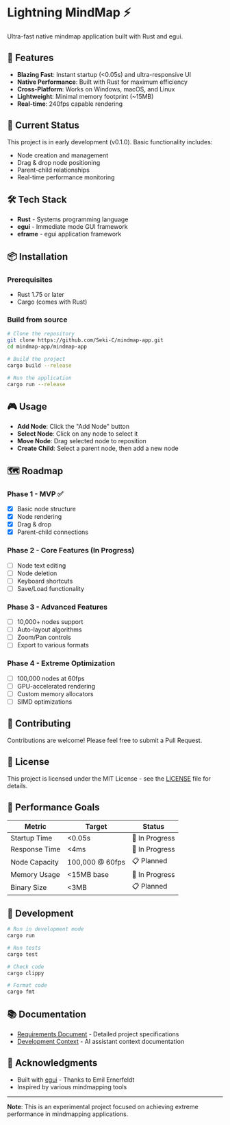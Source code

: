 # Lightning MindMap ⚡

Ultra-fast native mindmap application built with Rust and egui.

## 🚀 Features

- **Blazing Fast**: Instant startup (<0.05s) and ultra-responsive UI
- **Native Performance**: Built with Rust for maximum efficiency
- **Cross-Platform**: Works on Windows, macOS, and Linux
- **Lightweight**: Minimal memory footprint (~15MB)
- **Real-time**: 240fps capable rendering

## 🎯 Current Status

This project is in early development (v0.1.0). Basic functionality includes:
- Node creation and management
- Drag & drop node positioning
- Parent-child relationships
- Real-time performance monitoring

## 🛠️ Tech Stack

- **Rust** - Systems programming language
- **egui** - Immediate mode GUI framework
- **eframe** - egui application framework

## 📦 Installation

### Prerequisites

- Rust 1.75 or later
- Cargo (comes with Rust)

### Build from source

```bash
# Clone the repository
git clone https://github.com/Seki-C/mindmap-app.git
cd mindmap-app/mindmap-app

# Build the project
cargo build --release

# Run the application
cargo run --release
```

## 🎮 Usage

- **Add Node**: Click the "Add Node" button
- **Select Node**: Click on any node to select it
- **Move Node**: Drag selected node to reposition
- **Create Child**: Select a parent node, then add a new node

## 🗺️ Roadmap

### Phase 1 - MVP ✅
- [x] Basic node structure
- [x] Node rendering
- [x] Drag & drop
- [x] Parent-child connections

### Phase 2 - Core Features (In Progress)
- [ ] Node text editing
- [ ] Node deletion
- [ ] Keyboard shortcuts
- [ ] Save/Load functionality

### Phase 3 - Advanced Features
- [ ] 10,000+ nodes support
- [ ] Auto-layout algorithms
- [ ] Zoom/Pan controls
- [ ] Export to various formats

### Phase 4 - Extreme Optimization
- [ ] 100,000 nodes at 60fps
- [ ] GPU-accelerated rendering
- [ ] Custom memory allocators
- [ ] SIMD optimizations

## 🤝 Contributing

Contributions are welcome! Please feel free to submit a Pull Request.

## 📄 License

This project is licensed under the MIT License - see the [LICENSE](LICENSE) file for details.

## 🎯 Performance Goals

| Metric | Target | Status |
|--------|--------|--------|
| Startup Time | <0.05s | 🔄 In Progress |
| Response Time | <4ms | 🔄 In Progress |
| Node Capacity | 100,000 @ 60fps | 📋 Planned |
| Memory Usage | <15MB base | 🔄 In Progress |
| Binary Size | <3MB | 📋 Planned |

## 🔧 Development

```bash
# Run in development mode
cargo run

# Run tests
cargo test

# Check code
cargo clippy

# Format code
cargo fmt
```

## 📚 Documentation

- [Requirements Document](mindmap-requirements.md) - Detailed project specifications
- [Development Context](CLAUDE.md) - AI assistant context documentation

## 🙏 Acknowledgments

- Built with [egui](https://github.com/emilk/egui) - Thanks to Emil Ernerfeldt
- Inspired by various mindmapping tools

---

**Note**: This is an experimental project focused on achieving extreme performance in mindmapping applications.